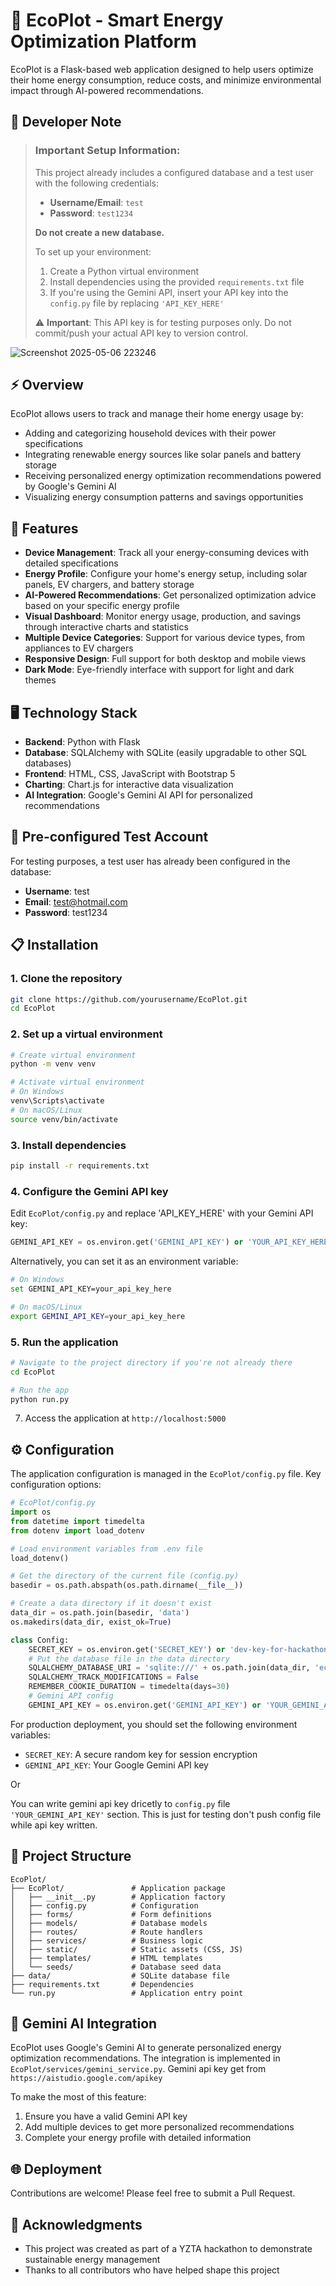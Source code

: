 # 🌱 EcoPlot - Smart Energy Optimization Platform

EcoPlot is a Flask-based web application designed to help users optimize their home energy consumption, reduce costs, and minimize environmental impact through AI-powered recommendations.

## 📝 Developer Note

> ### Important Setup Information:
> 
> This project already includes a configured database and a test user with the following credentials:
> - **Username/Email**: `test`
> - **Password**: `test1234`
> 
> **Do not create a new database.**
> 
> To set up your environment:
> 1. Create a Python virtual environment
> 2. Install dependencies using the provided `requirements.txt` file
> 3. If you're using the Gemini API, insert your API key into the `config.py` file by replacing `'API_KEY_HERE'`
> 
> ⚠️ **Important**: This API key is for testing purposes only. Do not commit/push your actual API key to version control.

![Screenshot 2025-05-06 223246](https://github.com/user-attachments/assets/06627a7a-760e-4cef-9505-e8f0bf2eecd5)

## ⚡ Overview

EcoPlot allows users to track and manage their home energy usage by:
- Adding and categorizing household devices with their power specifications
- Integrating renewable energy sources like solar panels and battery storage
- Receiving personalized energy optimization recommendations powered by Google's Gemini AI
- Visualizing energy consumption patterns and savings opportunities

## 🌟 Features

- **Device Management**: Track all your energy-consuming devices with detailed specifications
- **Energy Profile**: Configure your home's energy setup, including solar panels, EV chargers, and battery storage 
- **AI-Powered Recommendations**: Get personalized optimization advice based on your specific energy profile
- **Visual Dashboard**: Monitor energy usage, production, and savings through interactive charts and statistics
- **Multiple Device Categories**: Support for various device types, from appliances to EV chargers
- **Responsive Design**: Full support for both desktop and mobile views
- **Dark Mode**: Eye-friendly interface with support for light and dark themes

## 🖥️ Technology Stack

- **Backend**: Python with Flask
- **Database**: SQLAlchemy with SQLite (easily upgradable to other SQL databases)
- **Frontend**: HTML, CSS, JavaScript with Bootstrap 5
- **Charting**: Chart.js for interactive data visualization
- **AI Integration**: Google's Gemini AI API for personalized recommendations

## 🔑 Pre-configured Test Account

For testing purposes, a test user has already been configured in the database:

- **Username**: test
- **Email**: test@hotmail.com
- **Password**: test1234

## 📋 Installation

### 1. Clone the repository

```bash
git clone https://github.com/yourusername/EcoPlot.git
cd EcoPlot
```

### 2. Set up a virtual environment

```bash
# Create virtual environment
python -m venv venv

# Activate virtual environment
# On Windows
venv\Scripts\activate
# On macOS/Linux
source venv/bin/activate
```

### 3. Install dependencies

```bash
pip install -r requirements.txt
```

### 4. Configure the Gemini API key

Edit `EcoPlot/config.py` and replace 'API_KEY_HERE' with your Gemini API key:

```python
GEMINI_API_KEY = os.environ.get('GEMINI_API_KEY') or 'YOUR_API_KEY_HERE'
```

Alternatively, you can set it as an environment variable:

```bash
# On Windows
set GEMINI_API_KEY=your_api_key_here

# On macOS/Linux
export GEMINI_API_KEY=your_api_key_here
```

### 5. Run the application

```bash
# Navigate to the project directory if you're not already there
cd EcoPlot

# Run the app
python run.py
```

7. Access the application at `http://localhost:5000`

## ⚙️ Configuration

The application configuration is managed in the `EcoPlot/config.py` file. Key configuration options:

```python
# EcoPlot/config.py
import os
from datetime import timedelta
from dotenv import load_dotenv

# Load environment variables from .env file
load_dotenv()

# Get the directory of the current file (config.py)
basedir = os.path.abspath(os.path.dirname(__file__))

# Create a data directory if it doesn't exist
data_dir = os.path.join(basedir, 'data')
os.makedirs(data_dir, exist_ok=True)

class Config:
    SECRET_KEY = os.environ.get('SECRET_KEY') or 'dev-key-for-hackathon'
    # Put the database file in the data directory
    SQLALCHEMY_DATABASE_URI = 'sqlite:///' + os.path.join(data_dir, 'ecoplot.db')
    SQLALCHEMY_TRACK_MODIFICATIONS = False
    REMEMBER_COOKIE_DURATION = timedelta(days=30)
    # Gemini API config
    GEMINI_API_KEY = os.environ.get('GEMINI_API_KEY') or 'YOUR_GEMINI_API_KEY'
```

For production deployment, you should set the following environment variables:
- `SECRET_KEY`: A secure random key for session encryption
- `GEMINI_API_KEY`: Your Google Gemini API key

Or

You can write gemini api key dricetly to `config.py` file `'YOUR_GEMINI_API_KEY'` section. This is just for testing don't push config file while api key written.

## 📁 Project Structure

```
EcoPlot/
├── EcoPlot/               # Application package
│   ├── __init__.py        # Application factory
│   ├── config.py          # Configuration
│   ├── forms/             # Form definitions
│   ├── models/            # Database models
│   ├── routes/            # Route handlers
│   ├── services/          # Business logic
│   ├── static/            # Static assets (CSS, JS)
│   ├── templates/         # HTML templates
│   └── seeds/             # Database seed data
├── data/                  # SQLite database file
├── requirements.txt       # Dependencies
└── run.py                 # Application entry point
```

## 🤖 Gemini AI Integration

EcoPlot uses Google's Gemini AI to generate personalized energy optimization recommendations. The integration is implemented in `EcoPlot/services/gemini_service.py`.
Gemini api key get from `https://aistudio.google.com/apikey`

To make the most of this feature:
1. Ensure you have a valid Gemini API key
2. Add multiple devices to get more personalized recommendations
3. Complete your energy profile with detailed information

## 🌐 Deployment

Contributions are welcome! Please feel free to submit a Pull Request.

## 👥 Acknowledgments

- This project was created as part of a YZTA hackathon to demonstrate sustainable energy management
- Thanks to all contributors who have helped shape this project


